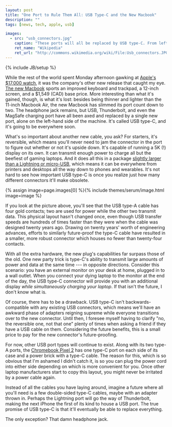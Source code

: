```yaml
---
layout: post
title: "One Port to Rule Them All: USB Type-C and the New Macbook"
description: ""
tags: [news, tech, apple, usb]

images:
  - src: "usb_connectors.jpg"
    caption: "These ports will all be replaced by USB type-C. From left to right: micro-USB type-B, USB type-A, USB type-B, and mini-USB type-B."
    ret_name: "Wikipedia"
    ret_url: "http://commons.wikimedia.org/wiki/File:Usb_connectors.JPG"
---
```

{% include JB/setup %}

While the rest of the world spent Monday afternoon gawking at [Apple's $17,000 watch](http://www.hodinkee.com/blog/apple-confirms-apple-watch-features), it was the company's other new release that caught my eye. [The new Macbook](http://www.wired.com/2015/03/apple-new-macbook/) sports an improved keyboard and trackpad, a 12-inch screen, and a $1,549 (CAD) base price. More interesting than what it's gained, though, is what it's lost: besides being thinner and lighter than the 11-inch Macbook Air, the new Macbook has slimmed its port count down to two. The headphone jack remains, but USB, Thunderbolt, and even the MagSafe charging port have all been axed and replaced by a single new port, alone on the left-hand side of the machine. It's called USB type-C, and it's going to be everywhere soon.

What's so important about another new cable, you ask? For starters, it's reversible, which means you'll never need to jam the connector in the port to figure out whether or not it's upside down. It's capable of running a 5K (!) display on its own. It can transmit enough power to charge all but the beefiest of gaming laptops. And it does all this in a package [slightly larger than a Lightning or micro-USB](http://cdn.arstechnica.net/wp-content/uploads/2015/01/IMG_0713.jpg), which means it can be everywhere from printers and desktops all the way down to phones and wearables. It's not hard to see how important USB type-C is once you realize just how many different connectors it'll make obsolete.

{% assign image=page.images[0] %}{% include themes/serum/image.html image=image %}

If you look at the picture above, you'll see that the USB type-A cable has four gold contacts; two are used for power while the other two transmit data. This physical layout hasn't changed once, even though USB transfer speeds are hundreds of times faster than they were when the cable was designed twenty years ago. Drawing on twenty years' worth of engineering advances, efforts to similarly future-proof the type-C cable have resulted in a smaller, more robust connector which houses no fewer than twenty-four contacts.

With all the extra hardware, the new plug's capabilities far surpass those of the old. One new party trick is type-C's ability to transmit large amounts of power and data at the same time --- in opposite directions. Consider this scenario: you have an external monitor on your desk at home, plugged in to a wall outlet. When you connect your dying laptop to the monitor at the end of the day, the USB type-C connector will provide you with an additional display *while simultaneously charging your laptop*. If that isn't the future, I don't know what is.

Of course, there has to be a drawback. USB type-C isn't backwards-compatible with any existing USB connectors, which means we'll have an awkward phase of adapters reigning supreme while everyone transitions over to the new connector. Until then, I foresee myself having to clarify "no, the reversible one, not that one" plenty of times when asking a friend if they have a USB cable on them. Considering the future benefits, this is a small price to pay for the new connector's future-proofing.

For now, other USB port types will continue to exist. Along with its two type-A ports, the [Chromebook Pixel 2](http://arstechnica.com/gadgets/2015/03/review-chromebook-pixel-2-is-still-lovely-hardware-with-limited-appeal/) has one type-C port on each side of its case and a power brick with a type-C cable. The reason for this, which is so obvious that I'm ashamed I didn't catch it, is so you can plug the power cord into either side depending on which is more convenient for you. Once other laptop manufacturers start to copy this layout, you might never be irritated by a power cable again.

Instead of all the cables you have laying around, imagine a future where all you'll need is a few double-sided type-C cables, maybe with an adapter thrown in. Perhaps the Lightning port will go the way of Thunderbolt, making the next iPhone the first of its kind to house a USB port. The true promise of USB type-C is that it'll eventually be able to replace everything.

The only exception? That damn headphone jack.
